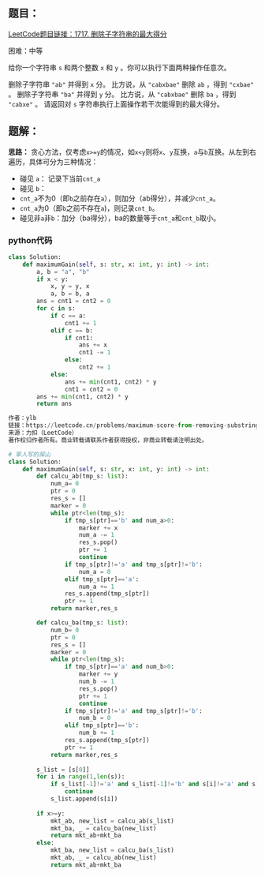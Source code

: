 ## 题目：
[LeetCode题目链接：1717. 删除子字符串的最大得分](https://leetcode.cn/problems/maximum-score-from-removing-substrings/description/?envType=daily-question&envId=2025-07-23)

困难：中等

给你一个字符串 `s` 和两个整数 `x` 和 `y` 。你可以执行下面两种操作任意次。

删除子字符串 `"ab"` 并得到 `x` 分。
比方说，从 `"cabxbae"` 删除 `ab` ，得到 `"cxbae"` 。
删除子字符串 `"ba"` 并得到 `y` 分。
比方说，从 `"cabxbae"` 删除 `ba` ，得到 `"cabxe"` 。
请返回对 `s` 字符串执行上面操作若干次能得到的最大得分。

## 题解：
**思路：** 
贪心方法，仅考虑`x>=y`的情况，如`x<y`则将`x`、`y`互换，`a`与`b`互换。从左到右遍历，具体可分为三种情况：
-  碰见 `a`： 记录下当前`cnt_a`
-  碰见 `b`：
  - `cnt_a`不为0（即`b`之前存在`a`），则加分（ab得分），并减少`cnt_a`。
  - `cnt_a`为0（即`b`之前不存在`a`)，则记录`cnt_b`。
- 碰见非`a`非`b`：加分（ba得分），ba的数量等于`cnt_a`和`cnt_b`取小。

### python代码
```python
class Solution:
    def maximumGain(self, s: str, x: int, y: int) -> int:
        a, b = "a", "b"
        if x < y:
            x, y = y, x
            a, b = b, a
        ans = cnt1 = cnt2 = 0
        for c in s:
            if c == a:
                cnt1 += 1
            elif c == b:
                if cnt1:
                    ans += x
                    cnt1 -= 1
                else:
                    cnt2 += 1
            else:
                ans += min(cnt1, cnt2) * y
                cnt1 = cnt2 = 0
        ans += min(cnt1, cnt2) * y
        return ans

作者：ylb
链接：https://leetcode.cn/problems/maximum-score-from-removing-substrings/solutions/3731003/python3javacgotypescript-yi-ti-yi-jie-ta-623j/
来源：力扣（LeetCode）
著作权归作者所有。商业转载请联系作者获得授权，非商业转载请注明出处。
```
```python
# 笨人写的屎山
class Solution:
    def maximumGain(self, s: str, x: int, y: int) -> int:
        def calcu_ab(tmp_s: list):        
            num_a= 0
            ptr = 0
            res_s = []
            marker = 0
            while ptr<len(tmp_s):
                if tmp_s[ptr]=='b' and num_a>0:
                    marker += x
                    num_a -= 1
                    res_s.pop()
                    ptr += 1
                    continue
                if tmp_s[ptr]!='a' and tmp_s[ptr]!='b':
                    num_a = 0
                elif tmp_s[ptr]=='a':
                    num_a += 1
                res_s.append(tmp_s[ptr])
                ptr += 1
            return marker,res_s

        def calcu_ba(tmp_s: list):        
            num_b= 0
            ptr = 0
            res_s = []
            marker = 0
            while ptr<len(tmp_s):
                if tmp_s[ptr]=='a' and num_b>0:
                    marker += y
                    num_b -= 1
                    res_s.pop()
                    ptr += 1
                    continue
                if tmp_s[ptr]!='a' and tmp_s[ptr]!='b':
                    num_b = 0
                elif tmp_s[ptr]=='b':
                    num_b += 1
                res_s.append(tmp_s[ptr])
                ptr += 1
            return marker,res_s
        
        s_list = [s[0]]
        for i in range(1,len(s)):
            if s_list[-1]!='a' and s_list[-1]!='b' and s[i]!='a' and s[i]!='b':
                continue
            s_list.append(s[i])
            
        if x>=y:
            mkt_ab, new_list = calcu_ab(s_list)
            mkt_ba, _ = calcu_ba(new_list)
            return mkt_ab+mkt_ba
        else:
            mkt_ba, new_list = calcu_ba(s_list)
            mkt_ab, _ = calcu_ab(new_list)
            return mkt_ab+mkt_ba
```
